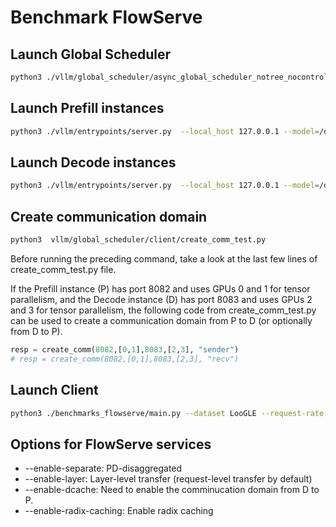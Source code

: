 # Benchmark FlowServe

## Launch Global Scheduler
```bash
python3 ./vllm/global_scheduler/async_global_scheduler_notree_nocontrol.py --model /data/zhaoyiyang/Llama-2-7B-fp16/
```

## Launch Prefill instances
```bash
python3 ./vllm/entrypoints/server.py  --local_host 127.0.0.1 --model=/data/zhaoyiyang/Llama-2-7B-fp16/ --local_port 8082 --worker-use-ray  --tensor-parallel-size 2 --block-size 16 --enable-separate --role=prompt --enable-direct --enable-layer --enable-dcache --enable-radix-caching 
```

## Launch Decode instances
```bash
python3 ./vllm/entrypoints/server.py  --local_host 127.0.0.1 --model=/data/zhaoyiyang/Llama-2-7B-fp16/ --local_port 8083 --worker-use-ray  --tensor-parallel-size 2 --block-size 16 --enable-separate --role=decoder --enable-direct  --enable-layer  --enable-dcache --enable-radix-caching 
```

## Create communication domain

```bash
python3  vllm/global_scheduler/client/create_comm_test.py
```
Before running the preceding command, take a look at the last few lines of create_comm_test.py file.

If the Prefill instance (P) has port 8082 and uses GPUs 0 and 1 for tensor parallelism, and the Decode instance (D) has port 8083 and uses GPUs 2 and 3 for tensor parallelism, the following code from create_comm_test.py can be used to create a communication domain from P to D (or optionally from D to P).

```python
resp = create_comm(8082,[0,1],8083,[2,3], "sender")
# resp = create_comm(8082,[0,1],8083,[2,3], "recv")
```

## Launch Client
```bash
python3 ./benchmarks_flowserve/main.py --dataset LooGLE --request-rate 12.8 --num-requests 64
```

## Options for FlowServe services

- --enable-separate: PD-disaggregated
- --enable-layer: Layer-level transfer (request-level transfer by default)
- --enable-dcache: Need to enable the comminucation domain from D to P.
- --enable-radix-caching: Enable radix caching